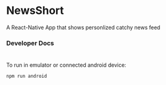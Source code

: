 # NewsShort
A React-Native App that shows personlized catchy news feed 


### Developer Docs

#
 To run in emulator or connected android device:
 ```c
 npm run android
 ``` 
 
